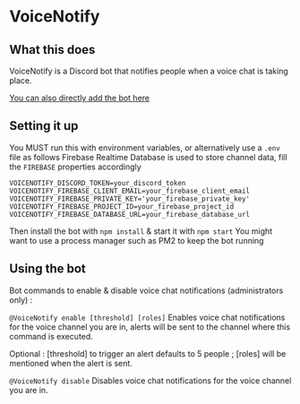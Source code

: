 # VoiceNotify

## What this does

VoiceNotify is a Discord bot that notifies people when a voice chat is taking place.

[You can also directly add the bot here](https://discord.com/oauth2/authorize?client_id=712670038267789352&scope=bot&permissions=150528)

## Setting it up

You MUST run this with environment variables, or alternatively use a `.env` file as follows
Firebase Realtime Database is used to store channel data, fill the `FIREBASE` properties accordingly

```
VOICENOTIFY_DISCORD_TOKEN=your_discord_token
VOICENOTIFY_FIREBASE_CLIENT_EMAIL=your_firebase_client_email
VOICENOTIFY_FIREBASE_PRIVATE_KEY='your_firebase_private_key'
VOICENOTIFY_FIREBASE_PROJECT_ID=your_firebase_project_id
VOICENOTIFY_FIREBASE_DATABASE_URL=your_firebase_database_url
```

Then install the bot with `npm install` & start it with `npm start`
You might want to use a process manager such as PM2 to keep the bot running

## Using the bot

Bot commands to enable & disable voice chat notifications (administrators only) :

`@VoiceNotify enable [threshold] [roles]`
Enables voice chat notifications for the voice channel you are in, alerts will be sent to the channel where this command is executed.

Optional : [threshold] to trigger an alert defaults to 5 people ; [roles] will be mentioned when the alert is sent.

`@VoiceNotify disable`
Disables voice chat notifications for the voice channel you are in.
